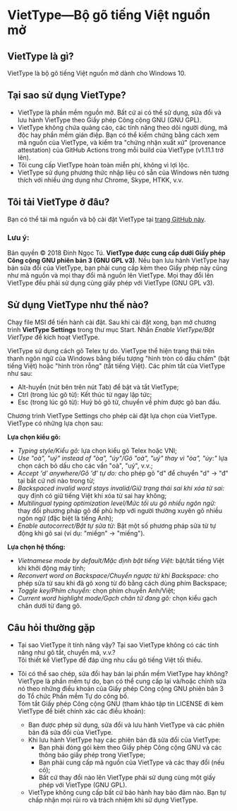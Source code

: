 # VietType—Bộ gõ tiếng Việt nguồn mở

## VietType là gì?
VietType là bộ gõ tiếng Việt nguồn mở dành cho Windows 10.

## Tại sao sử dụng VietType?
- VietType là phần mềm nguồn mở. Bất cứ ai có thể sử dụng, sửa đổi và lưu hành VietType theo Giấy phép Công cộng GNU (GNU GPL).
- VietType không chứa quảng cáo, các tính năng theo dõi người dùng, mã độc hay phần mềm gián điệp. Bạn có thể kiểm chứng bằng cách xem mã nguồn của VietType, và kiểm tra "chứng nhận xuất xứ" (provenance attestation) của GitHub Actions trong mỗi build của VietType (v1.11.1 trở lên).
- Tôi cung cấp VietType hoàn toàn miễn phí, không vì lợi lộc.
- VietType sử dụng phương thức nhập liệu có sẵn của Windows nên tương thích với nhiều ứng dụng như Chrome, Skype, HTKK, v.v.

## Tôi tải VietType ở đâu?
Bạn có thể tải mã nguồn và bộ cài đặt VietType tại [trang GitHub này](https://github.com/dinhngtu/VietType/releases).

### **Lưu ý**:
Bản quyền © 2018 Đinh Ngọc Tú. **VietType được cung cấp dưới Giấy phép Công cộng GNU phiên bản 3 (GNU GPL v3)**. Nếu bạn lưu hành VietType hay bản sửa đổi của VietType, bạn phải cung cấp kèm theo Giấy phép này cũng như mã nguồn và mọi thay đổi mã nguồn lên VietType. Mọi thay đổi lên VietType đều phải sử dụng cùng giấy phép với VietType (GNU GPL v3).

## Sử dụng VietType như thế nào?
Chạy file MSI để tiến hành cài đặt. Sau khi cài đặt xong, bạn mở chương trình **VietType Settings** trong thư mục Start. Nhấn *Enable VietType/Bật VietType* để kích hoạt VietType.

VietType sử dụng cách gõ Telex tự do. VietType thể hiện trạng thái trên thanh ngôn ngữ của Windows bằng biểu tượng "hình tròn có dấu chấm" (bật tiếng Việt) hoặc "hình tròn rỗng" (tắt tiếng Việt). Các phím tắt của VietType như sau:
- Alt-huyền (nút bên trên nút Tab) để bật và tắt VietType;
- Ctrl (trong lúc gõ từ): Kết thúc từ ngay lập tức;
- Esc (trong lúc gõ từ): Huỷ bỏ gõ từ, chuyển về phím được gõ ban đầu.

Chương trình VietType Settings cho phép cài đặt lựa chọn của VietType. VietType có những lựa chọn sau:

**Lựa chọn kiểu gõ:**
- *Typing style/Kiểu gõ:* lựa chọn kiểu gõ Telex hoặc VNI;
- *Use "oà", "uý" instead of "òa", "úy"/Gõ "oà", "uý" thay vì "òa", "úy:"* lựa chọn cách bỏ dấu cho các vần "oà", "uý", v.v.;
- *Accept 'd' anywhere/Gõ 'đ' tự do:* cho phép gõ "d" để chuyển "d" -> "đ" tại bất cứ nơi nào trong từ;
- *Backspaced invalid word stays invalid/Giữ trạng thái sai khi xóa từ sai:* quy định có giữ tiếng Việt khi xóa từ sai hay không;
- *Multilingual typing optimization level/Mức tối ưu gõ nhiều ngôn ngữ:* thay đổi phương pháp gõ để phù hợp với người thường xuyên gõ nhiều ngôn ngữ (đặc biệt là tiếng Anh);
- *Enable autocorrect/Bật tự sửa từ*: Bật một số phương pháp sửa từ tự động khi gõ sai (ví dụ: "miếgn" -> "miếng").

**Lựa chọn hệ thống:**
- *Vietnamese mode by default/Mặc định bật tiếng Việt:* bật/tắt tiếng Việt khi khởi động máy tính;
- *Reconvert word on Backspace/Chuyển ngược từ khi Backspace:* cho phép sửa từ sau khi đã gõ xong từ đó bằng cách dùng phím Backspace;
- *Toggle key/Phím chuyển:* chọn phím chuyển Anh/Việt;
- *Current word highlight mode/Gạch chân từ đang gõ:* chọn kiểu gạch chân dưới từ đang gõ.

## Câu hỏi thường gặp
- Tại sao VietType ít tính năng vậy? Tại sao VietType không có các tính năng như gõ tắt, chuyển mã, v.v.? \
Tôi thiết kế VietType để đáp ứng nhu cầu gõ tiếng Việt tối thiểu.

- Tôi có thể sao chép, sửa đổi hay bán lại phần mềm VietType hay không? \
VietType là phần mềm tự do, bạn có thể cung cấp lại và/hoặc chỉnh sửa nó theo những điều khoản của Giấy phép Công cộng GNU phiên bản 3 do Tổ chức Phần mềm Tự do công bố. \
Tóm tắt Giấy phép Công cộng GNU (tham khảo tập tin LICENSE đi kèm VietType để biết chính xác các điều khoản):
  - Bạn được phép sử dụng, sửa đổi và lưu hành VietType và các phiên bản đã sửa đổi của VietType.
  - Khi lưu hành VietType hay các phiên bản đã sửa đổi của VietType:
    - Bạn phải đóng gói kèm theo Giấy phép Công cộng GNU và các thông báo giấy phép trong VietType;
    - Bạn phải cung cấp mã nguồn của VietType và các thay đổi (nếu có);
    - Bất cứ thay đổi nào lên VietType phải sử dụng cùng một giấy phép với VietType (GNU GPL).
  - VietType không cung cấp bất cứ bảo hành hay bảo đảm nào. Bạn tự chấp nhận mọi rủi ro và trách nhiệm khi sử dụng VietType.

